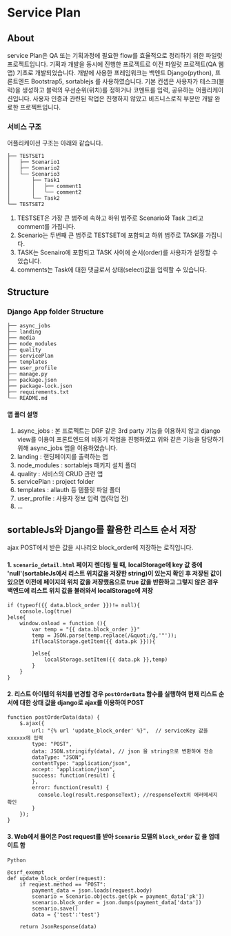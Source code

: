# Service Plan 

## About
service Plan은 QA 또는 기획과정에 필요한 flow를 효율적으로 정리하기 위한 파일럿 프로젝트입니다. 
기획과 개발을 동시에 진행한 프로젝트로 이전 파일럿 프로젝트(QA 웹앱) 기초로 개발되었습니다. 
개발에 사용한 프레임워크는 백엔드 Django(python), 프론트엔드 Bootstrap5, sortablejs 를 사용하였습니다. 
기본 컨셉은 사용자가 테스크(블럭)을 생성하고 블럭의 우선순위(위치)를 정하거나 코멘트를 입력, 공유하는 어플리케이션입니다. 
사용자 인증과 관련된 작업은 진행하지 않았고 비즈니스로직 부분만 개발 완료한 프로젝트입니다. 


### 서비스 구조
어플리케이션 구조는 아래와 같습니다. 
```
├── TESTSET1
│   ├── Scenario1
│   ├── Scenario2
│   └── Scenario3
│    	├── Task1
│       │   ├── comment1
│       │   └── comment2
│       └── Task2
└── TESTSET2
```
1. TESTSET은 가장 큰 범주에 속하고 하위 범주로 Scenario와 Task 그리고 comment를 가집니다. 
2. Scenario는 두번째 큰 범주로 TESTSET에 포함되고 하위 범주로 TASK를 가집니다. 
3. TASK는 Scenairo에 포함되고 TASK 사이에 순서(order)를 사용자가 설정할 수 있습니다. 
4. comments는 Task에 대한 댓글로서 상태(select)값을 입력할 수 있습니다. 

## Structure

### Django App folder Structure

```
├── async_jobs
├── landing
├── media
├── node_modules
├── quality
├── servicePlan
├── templates
├── user_profile
├── manage.py
├── package.json
├── package-lock.json
├── requirements.txt
└── README.md
```
#### 앱 폴더 설명
1. async_jobs : 본 프로젝트는 DRF 같은 3rd party 기능을 이용하지 않고 django view를 이용여 프론트엔드의 비동기 작업을 진행하였고 위와 같은 기능을 담당하기 위해 async_jobs 앱을 이용하였습니다.  
2. landing : 랜딩페이지를 출력하는 앱
3. node_modules : sortablejs 패키지 설치 폴더
4. quality : 서비스의 CRUD 관련 앱 
5. servicePlan : project folder
6. templates : allauth 등 템플릿 파일 폴더 
7. user_profile : 사용자 정보 입력 앱(작업 전)
8. ...

## sortableJs와 Django를 활용한 리스트 순서 저장 
ajax POST에서 받은 값을 시나리오 block_order에 저장하는 로직입니다. 

#### 1. `scenario_detail.html`  페이지 렌더링 될 때, localStorage에 key 값 중에 'null'(sortableJs에서 리스트 위치값을 저장한 string)이 있는지 확인 후 저장된 값이 있으면 이전에 페이지의 위치 값을 저장했음으로 true 값을 반환하고 그렇지 않은 경우 백엔드에 리스트 위치 값을 불러와서 localStorage에 저장

```
if (typeof({{ data.block_order }})!= null){
    console.log(true)
}else{
    window.onload = function (){
        var temp = "{{ data.block_order }}"
        temp = JSON.parse(temp.replace(/&quot;/g,'"'));
        if(localStorage.getItem({{ data.pk }})){

        }else{
            localStorage.setItem({{ data.pk }},temp)
        }
    }
}

```


#### 2. 리스트 아이템의 위치를 변경할 경우 `postOrderData` 함수를 실행하여 현재 리스트 순서에 대한 상태 값을 django로 ajax를 이용하여 POST 

```
function postOrderData(data) {
    $.ajax({
        url: "{% url 'update_block_order' %}",  // serviceKey 값을 xxxxxx에 입력
        type: "POST",
        data: JSON.stringify(data), // json 을 string으로 변환하여 전송
        dataType: "JSON",
        contentType: "application/json",
        accept: "application/json",
        success: function(result) {
        },
        error: function(result) {
          console.log(result.responseText); //responseText의 에러메세지 확인
        }
    });
}

```



#### 3. Web에서 들어온 Post request를 받아 `Scenario` 모델의 `block_order` 값 을 업데이트 함

```
Python

@csrf_exempt
def update_block_order(request):
    if request.method == "POST":
        payment_data = json.loads(request.body)
        scenario = Scenario.objects.get(pk = payment_data['pk'])
        scenario.block_order = json.dumps(payment_data['data'])
        scenario.save()
        data = {'test':'test'}

    return JsonResponse(data)
```


